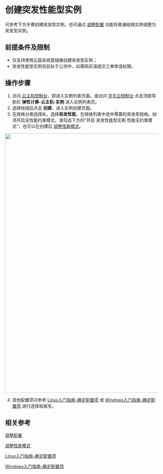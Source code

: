 # 创建突发性能型实例

可参考下方步骤创建突发型实例，也可通过 [调整配置](https://docs.jdcloud.com/virtual-machines/resize-instance) 功能将普通规格实例调整为突发型实例。

## 前提条件及限制
* 仅支持使用云盘系统盘镜像创建突发型实例；
* 突发性能型实例目前处于公测中，如需购买请提交工单申请权限。

## 操作步骤
1. 访问 [云主机控制台](https://cns-console.jdcloud.com/host/compute/list)，即进入实例列表页面。或访问 [京东云控制台](https://console.jdcloud.com) 点击顶部导航栏 **弹性计算-云主机-实例** 进入实例列表页。
2. 选择地域后点击 **创建**，进入实例创建页面。
3. 在规格分类选择处，选择**突发性能**，在规格列表中选中需要的突发型规格。如须开启无性能约束模式，请勾选下方的“开启 突发性能型实例 性能无约束模式”，也可以在创建后 [调整性能模式](https://docs.jdcloud.com/cn/virtual-machines/modify-burst-mode)。

<div align="center"><img src="https://img1.jcloudcs.com/cn/image/vm/create-burstinstance1.png" width="850"></div>

4. 其他配置项可参考 [Linux入门指南-确定配置项](https://docs.jdcloud.com/virtual-machines/select-configuration-linux) 或 [Windows入门指南-确定配置项](https://docs.jdcloud.com/virtual-machines/select-configuration-windows) 进行选择和填写。

## 相关参考
[调整配置](https://docs.jdcloud.com/virtual-machines/resize-instance) 

[调整性能模式](https://docs.jdcloud.com/virtual-machines/instancevoucher-overview/modify-burst-mode)

[Linux入门指南-确定配置项](https://docs.jdcloud.com/virtual-machines/select-configuration-linux)

[Windows入门指南-确定配置项](https://docs.jdcloud.com/virtual-machines/select-configuration-windows)
